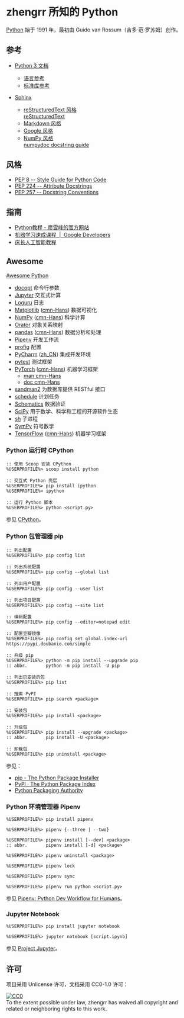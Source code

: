 # zhengrr 所知的 Python

[Python](https://python.org/) 始于 1991 年，最初由 Guido van Rossum（吉多·范·罗苏姆）创作。

## 参考

*   [Python 3 文档](https://docs.python.org/zh-cn/3/)
    *   [语言参考](https://docs.python.org/zh-cn/3/reference/index.html)
    *   [标准库参考](https://docs.python.org/zh-cn/3/library/index.html)


*   [Sphinx](https://www.sphinx-doc.org/zh_CN/master/)
    *   [reStructuredText 风格](https://www.sphinx-doc.org/zh_CN/master/usage/restructuredtext/index.html)  
        [reStructuredText](http://docutils.sourceforge.net/rst.html)
    *   [Markdown 风格](https://www.sphinx-doc.org/zh_CN/master/usage/markdown.html)
    *   [Google 风格](https://www.sphinx-doc.org/zh_CN/master/usage/extensions/example_google.html)
    *   [NumPy 风格](https://www.sphinx-doc.org/zh_CN/master/usage/extensions/example_numpy.html)  
        [numpydoc docstring guide](https://numpydoc.readthedocs.io/en/latest/format.html)

## 风格

*   [PEP 8 -- Style Guide for Python Code](https://python.org/dev/peps/pep-0008/)
*   [PEP 224 -- Attribute Docstrings](https://python.org/dev/peps/pep-0224/)
*   [PEP 257 -- Docstring Conventions](https://python.org/dev/peps/pep-0257/)

## 指南

*   [Python教程 - 廖雪峰的官方网站](https://www.liaoxuefeng.com/wiki/0014316089557264a6b348958f449949df42a6d3a2e542c000)
*   [机器学习速成课程 &nbsp;|&nbsp; Google Developers](https://developers.google.cn/machine-learning/crash-course/)
*   [床长人工智能教程](https://captainbed.net/)

## Awesome

[Awesome Python](https://awesome-python.com/)

*   [docopt](http://docopt.org/) 命令行参数
*   [Jupyter](https://jupyter.org/) 交互式计算
*   [Loguru](https://github.com/Delgan/loguru) 日志
*   [Matplotlib](https://matplotlib.org/) ([cmn-Hans](https://matplotlib.org.cn/)) 数据可视化
*   [NumPy](https://numpy.org/) ([cmn-Hans](https://numpy.org.cn/)) 科学计算
*   [Orator](https://github.com/sdispater/orator) 对象关系映射
*   [pandas](https://pandas.pydata.org/) ([cmn-Hans](https://pypandas.cn/)) 数据分析和处理
*   [Pipenv](https://pypi.org/project/pipenv/) 开发工作流
*   [profig](https://github.com/dhagrow/profig) 配置
*   [PyCharm](https://jetbrains.com/pycharm) ([zh_CN](https://github.com/pingfangx/jetbrains-in-chinese/tree/master/PyCharm)) 集成开发环境
*   [pytest](https://pytest.org/) 测试框架
*   [PyTorch](https://pytorch.org/) ([cmn-Hans](https://pytorch.apachecn.org/)) 机器学习框架
    *   [man cmn-Hans](https://github.com/zergtant/pytorch-handbook)
    *   [doc cmn-Hans](https://pytorch-cn.readthedocs.io/zh/latest/)
*   [sandman2](https://github.com/jeffknupp/sandman2) 为数据库提供 RESTful 接口
*   [schedule](https://github.com/dbader/schedule) 计划任务
*   [Schematics](https://github.com/schematics/schematics) 数据验证 
*   [SciPy](https://scipy.org/) 用于数学、科学和工程的开源软件生态
*   [sh](https://github.com/amoffat/sh) 子进程
*   [SymPy](https://sympy.org/) 符号数学
*   [TensorFlow](https://tensorflow.google.cn) ([cmn-Hans](http://tensorfly.cn/)) 机器学习框架

### Python 运行时 CPython

``` batch
:: 使用 Scoop 安装 CPython
%USERPROFILE%> scoop install python

:: 交互式 Python 壳层
%USERPROFILE%> pip install ipython
%USERPROFILE%> ipython

:: 运行 Python 脚本
%USERPROFILE%> python <script.py>
```

参见 [CPython](https://github.com/python/cpython)。

### Python 包管理器 pip

``` batch
:: 列出配置
%USERPROFILE%> pip config list

:: 列出系统配置
%USERPROFILE%> pip config --global list

:: 列出用户配置
%USERPROFILE%> pip config --user list

:: 列出项目配置
%USERPROFILE%> pip config --site list

:: 编辑配置
%USERPROFILE%> pip config --editor=notepad edit

:: 配置豆瓣镜像
%USERPROFILE%> pip config set global.index-url https://pypi.doubanio.com/simple

:: 升级 pip
%USERPROFILE%> python -m pip install --upgrade pip
:: abbr.       python -m pip install -U pip

:: 列出已安装的包
%USERPROFILE%> pip list

:: 搜索 PyPI
%USERPROFILE%> pip search <package>

:: 安装包
%USERPROFILE%> pip install <package>

:: 升级包
%USERPROFILE%> pip install --upgrade <package>
:: abbr.       pip install -U <package>

:: 卸载包
%USERPROFILE%> pip uninstall <package>
```

参见：

*   [pip - The Python Package Installer](https://pip.pypa.io/en/stable/)
*   [PyPI · The Python Package Index](https://pypi.org/)
*   [Python Packaging Authority](https://www.pypa.io/en/latest/)

### Python 环境管理器 Pipenv

``` batch
%USERPROFILE%> pip install pipenv

%USERPROFILE%> pipenv {--three | --two}

%USERPROFILE%> pipenv install [--dev] <package>
:: abbr.       pipenv install [-d] <package>

%USERPROFILE%> pipenv uninstall <package>

%USERPROFILE%> pipenv lock

%USERPROFILE%> pipenv sync

%USERPROFILE%> pipenv run python <script.py>
```

参见 [Pipenv: Python Dev Workflow for Humans](https://pipenv.pypa.io/en/latest/)。

### Jupyter Notebook

```batch
%USERPROFILE%> pip install jupyter notebook

%USERPROFILE%> jupyter notebook [script.ipynb]
```

参见 [Project Jupyter](https://jupyter.org/)。

## 许可

项目采用 Unlicense 许可，文档采用 CC0-1.0 许可：

<p xmlns:dct="https://purl.org/dc/terms/">
  <a rel="license"
     href="https://creativecommons.org/publicdomain/zero/1.0/">
    <img src="https://licensebuttons.net/p/zero/1.0/88x31.png" style="border-style: none;" alt="CC0" />
  </a>
  <br />
  To the extent possible under law,
  <span resource="[_:publisher]" rel="dct:publisher">
    <span property="dct:title">zhengrr</span></span>
  has waived all copyright and related or neighboring rights to this work.
</p>
